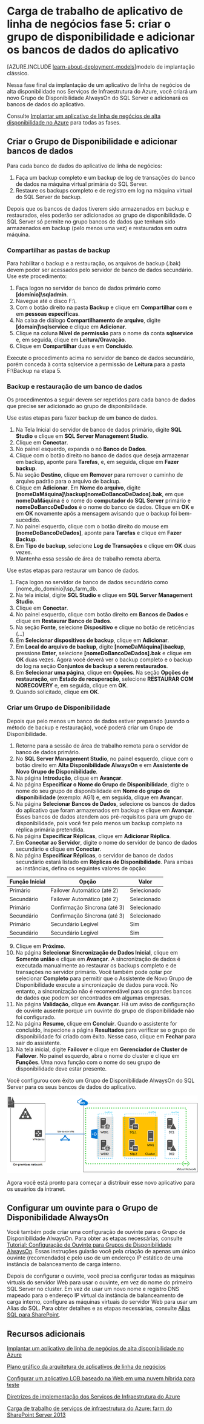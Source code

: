 <properties 
	pageTitle="Aplicativo de linha de negócios Fase 5 | Microsoft Azure" 
	description="Crie um grupo de disponibilidade e adicione seus bancos de dados do aplicativo a ele na fase 5 do aplicativo de linha de negócios do Azure." 
	documentationCenter=""
	services="virtual-machines" 
	authors="JoeDavies-MSFT" 
	manager="timlt" 
	editor=""
	tags="azure-resource-manager"/>

<tags 
	ms.service="virtual-machines" 
	ms.workload="infrastructure-services" 
	ms.tgt_pltfrm="Windows" 
	ms.devlang="na" 
	ms.topic="article" 
	ms.date="11/09/2015" 
	ms.author="josephd"/>

# Carga de trabalho de aplicativo de linha de negócios fase 5: criar o grupo de disponibilidade e adicionar os bancos de dados do aplicativo

[AZURE.INCLUDE [learn-about-deployment-models](../../includes/learn-about-deployment-models-rm-include.md)]modelo de implantação clássico.


Nessa fase final da implantação de um aplicativo de linha de negócios de alta disponibilidade nos Serviços de Infraestrutura do Azure, você criará um novo Grupo de Disponibilidade AlwaysOn do SQL Server e adicionará os bancos de dados do aplicativo.

Consulte [Implantar um aplicativo de linha de negócios de alta disponibilidade no Azure](virtual-machines-workload-high-availability-LOB-application-overview.md) para todas as fases.

## Criar o Grupo de Disponibilidade e adicionar bancos de dados

Para cada banco de dados do aplicativo de linha de negócios:

1.	Faça um backup completo e um backup de log de transações do banco de dados na máquina virtual primária do SQL Server.
2.	Restaure os backups completo e de registro em log na máquina virtual do SQL Server de backup.

Depois que os bancos de dados tiverem sido armazenados em backup e restaurados, eles poderão ser adicionados ao grupo de disponibilidade. O SQL Server só permite no grupo bancos de dados que tenham sido armazenados em backup (pelo menos uma vez) e restaurados em outra máquina.

### Compartilhar as pastas de backup

Para habilitar o backup e a restauração, os arquivos de backup (.bak) devem poder ser acessados pelo servidor de banco de dados secundário. Use este procedimento:

1.	Faça logon no servidor de banco de dados primário como **[domínio]\\sqladmin**. 
2.	Navegue até o disco F:\\. 
3.	Com o botão direito na pasta **Backup** e clique em **Compartilhar com** e em **pessoas específicas**.
4.	Na caixa de diálogo **Compartilhamento de arquivo**, digite **[domain]\\sqlservice** e clique em **Adicionar**.
5.	Clique na coluna **Nível de permissão** para o nome da conta **sqlservice** e, em seguida, clique em **Leitura/Gravação**. 
6.	Clique em **Compartilhar** duas e em **Concluído**.

Execute o procedimento acima no servidor de banco de dados secundário, porém conceda à conta sqlservice a permissão de **Leitura** para a pasta F:\\Backup na etapa 5.

### Backup e restauração de um banco de dados

Os procedimentos a seguir devem ser repetidos para cada banco de dados que precise ser adicionado ao grupo de disponibilidade.

Use estas etapas para fazer backup de um banco de dados.

1.	Na Tela Inicial do servidor de banco de dados primário, digite **SQL Studio** e clique em **SQL Server Management Studio**.
2.	Clique em **Conectar**.
3.	No painel esquerdo, expanda o nó **Banco de Dados**.
4.	Clique com o botão direito no banco de dados que deseja armazenar em backup, aponte para **Tarefas**, e, em seguida, clique em **Fazer backup**.
5.	Na seção **Destino**, clique em **Remover** para remover o caminho de arquivo padrão para o arquivo de backup.
6.	Clique em **Adicionar**. Em **Nome do arquivo**, digite **\[nomeDaMáquina]\\backup[nomeDoBancoDeDados].bak**, em que **nomeDaMáquina** é o nome do **computador do SQL Server** primário e **nomeDoBancoDeDados** é o nome do banco de dados. Clique em **OK** e em **OK** novamente após a mensagem avisando que o backup foi bem-sucedido.
7.	No painel esquerdo, clique com o botão direito do mouse em **[nomeDoBancoDeDados]**, aponte para **Tarefas** e clique em **Fazer Backup**.
8.	Em **Tipo de backup**, selecione **Log de Transações** e clique em **OK** duas vezes.
9.	Mantenha essa sessão de área de trabalho remota aberta.

Use estas etapas para restaurar um banco de dados.

1.	Faça logon no servidor de banco de dados secundário como [nome\_do\_domínio]\\sp\_farm\_db.
2.	Na tela inicial, digite **SQL Studio** e clique em **SQL Server Management Studio**.
3.	Clique em **Conectar**.
4.	No painel esquerdo, clique com botão direito em **Bancos de Dados** e clique em **Restaurar Banco de Dados**.
5.	Na seção **Fonte**, selecione **Dispositivo** e clique no botão de reticências (...)
6.	Em **Selecionar dispositivos de backup**, clique em **Adicionar**.
7.	Em **Local do arquivo de backup**, digite **\[nomeDaMáquina]\\backup**, pressione **Enter**, selecione **[nomeDoBancoDeDados].bak** e clique em **OK** duas vezes. Agora você deverá ver o backup completo e o backup do log na seção **Conjuntos de backup a serem restaurados**.
8.	Em **Selecionar uma página**, clique em **Opções**. Na seção **Opções de restauração**, em **Estado de recuperação**, selecione **RESTAURAR COM NORECOVERY** e, em seguida, clique em **OK**. 
9.	Quando solicitado, clique em **OK**.

### Criar um Grupo de Disponibilidade

Depois que pelo menos um banco de dados estiver preparado (usando o método de backup e restauração), você poderá criar um Grupo de Disponibilidade.

1.	Retorne para a sessão de área de trabalho remota para o servidor de banco de dados primário.
2.	No **SQL Server Management Studio**, no painel esquerdo, clique com o botão direito em **Alta Disponibilidade AlwaysOn** e em **Assistente de Novo Grupo de Disponibilidade**.
3.	Na página **Introdução**, clique em **Avançar**. 
4.	Na página **Especificar o Nome do Grupo de Disponibilidade**, digite o nome do seu grupo de disponibilidade em **Nome do grupo de disponibilidade** (exemplo: AG1) e, em seguida, clique em **Avançar**.
5.	Na página **Selecionar Bancos de Dados**, selecione os bancos de dados do aplicativo que foram armazenados em backup e clique em **Avançar**. Esses bancos de dados atendem aos pré-requisitos para um grupo de disponibilidade, pois você fez pelo menos um backup completo na réplica primária pretendida.
6.	Na página **Especificar Réplicas**, clique em **Adicionar Réplica**.
7.	Em **Conectar ao Servidor**, digite o nome do servidor de banco de dados secundário e clique em **Conectar**. 
8.	Na página **Especificar Réplicas**, o servidor de banco de dados secundário estará listado em **Réplicas de Disponibilidade**. Para ambas as instâncias, defina os seguintes valores de opção: 

Função Inicial | Opção | Valor 
--- | --- | ---
Primário | Failover Automático (até 2) | Selecionado
Secundário | Failover Automático (até 2) | Selecionado
Primário | Confirmação Síncrona (até 3) | Selecionado
Secundário | Confirmação Síncrona (até 3) | Selecionado
Primário | Secundário Legível | Sim
Secundário | Secundário Legível | Sim
		
9.	Clique em **Próximo**.
10.	Na página **Selecionar Sincronização de Dados Inicial**, clique em **Somente união** e clique em **Avançar**. A sincronização de dados é executada manualmente ao restaurar os backups completo e de transações no servidor primário. Você também pode optar por selecionar **Completo** para permitir que o Assistente de Novo Grupo de Disponibilidade execute a sincronização de dados para você. No entanto, a sincronização não é recomendável para os grandes bancos de dados que podem ser encontrados em algumas empresas.
11.	Na página **Validação**, clique em **Avançar**. Há um aviso de configuração de ouvinte ausente porque um ouvinte do grupo de disponibilidade não foi configurado. 
12.	Na página **Resumo**, clique em **Concluir**. Quando o assistente for concluído, inspecione a página **Resultados** para verificar se o grupo de disponibilidade foi criado com êxito. Nesse caso, clique em **Fechar** para sair do assistente. 
13.	Na tela inicial, digite **Failover** e clique em **Gerenciador de Cluster de Failover**. No painel esquerdo, abra o nome do cluster e clique em **Funções**. Uma nova função com o nome do seu grupo de disponibilidade deve estar presente.

Você configurou com êxito um Grupo de Disponibilidade AlwaysOn do SQL Server para os seus bancos de dados do aplicativo.

![](./media/virtual-machines-workload-high-availability-LOB-application-phase5/workload-lobapp-phase4.png)

Agora você está pronto para começar a distribuir esse novo aplicativo para os usuários da intranet.

## Configurar um ouvinte para o Grupo de Disponibilidade AlwaysOn

Você também pode criar uma configuração de ouvinte para o Grupo de Disponibilidade AlwaysOn. Para obter as etapas necessárias, consulte [Tutorial: Configuração de Ouvinte para Grupos de Disponibilidade AlwaysOn](https://msdn.microsoft.com/library/dn425027.aspx). Essas instruções guiarão você pela criação de apenas um único ouvinte (recomendado) e pelo uso de um endereço IP estático de uma instância de balanceamento de carga interno.

Depois de configurar o ouvinte, você precisa configurar todas as máquinas virtuais do servidor Web para usar o ouvinte, em vez do nome do primeiro SQL Server no cluster. Em vez de usar um novo nome e registro DNS mapeado para o endereço IP virtual da instância de balanceamento de carga interno, configure as máquinas virtuais do servidor Web para usar um Alias do SQL. Para obter detalhes e as etapas necessárias, consulte [Alias SQL para SharePoint](http://blogs.msdn.com/b/priyo/archive/2013/09/13/sql-alias-for-sharepoint.aspx).

## Recursos adicionais

[Implantar um aplicativo de linha de negócios de alta disponibilidade no Azure](virtual-machines-workload-high-availability-LOB-application-overview.md)

[Plano gráfico da arquitetura de aplicativos de linha de negócios](http://msdn.microsoft.com/dn630664)

[Configurar um aplicativo LOB baseado na Web em uma nuvem híbrida para teste](../virtual-network/virtual-networks-setup-lobapp-hybrid-cloud-testing.md)

[Diretrizes de implementação dos Serviços de Infraestrutura do Azure](virtual-machines-infrastructure-services-implementation-guidelines.md)

[Carga de trabalho de serviços de infraestrutura do Azure: farm do SharePoint Server 2013](virtual-machines-workload-intranet-sharepoint-farm.md)

<!---HONumber=Nov15_HO3-->